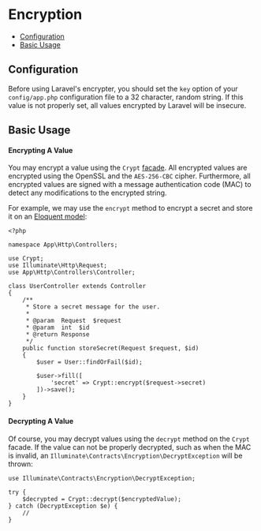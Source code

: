 # Encryption

- [Configuration](#configuration)
- [Basic Usage](#basic-usage)

<a name="configuration"></a>
## Configuration

Before using Laravel's encrypter, you should set the `key` option of your `config/app.php` configuration file to a 32 character, random string. If this value is not properly set, all values encrypted by Laravel will be insecure.

<a name="basic-usage"></a>
## Basic Usage

#### Encrypting A Value

You may encrypt a value using the `Crypt` [facade](/{{version}}/facades). All encrypted values are encrypted using the OpenSSL and the `AES-256-CBC` cipher. Furthermore, all encrypted values are signed with a message authentication code (MAC) to detect any modifications to the encrypted string.

For example, we may use the `encrypt` method to encrypt a secret and store it on an [Eloquent model](/{{version}}/eloquent):

	<?php

	namespace App\Http\Controllers;

	use Crypt;
	use Illuminate\Http\Request;
	use App\Http\Controllers\Controller;

	class UserController extends Controller
	{
		/**
		 * Store a secret message for the user.
		 *
		 * @param  Request  $request
		 * @param  int  $id
		 * @return Response
		 */
		public function storeSecret(Request $request, $id)
		{
			$user = User::findOrFail($id);

			$user->fill([
				'secret' => Crypt::encrypt($request->secret)
			])->save();
		}
	}

#### Decrypting A Value

Of course, you may decrypt values using the `decrypt` method on the `Crypt` facade. If the value can not be properly decrypted, such as when the MAC is invalid, an `Illuminate\Contracts\Encryption\DecryptException` will be thrown:

	use Illuminate\Contracts\Encryption\DecryptException;

	try {
		$decrypted = Crypt::decrypt($encryptedValue);
	} catch (DecryptException $e) {
		//
	}
